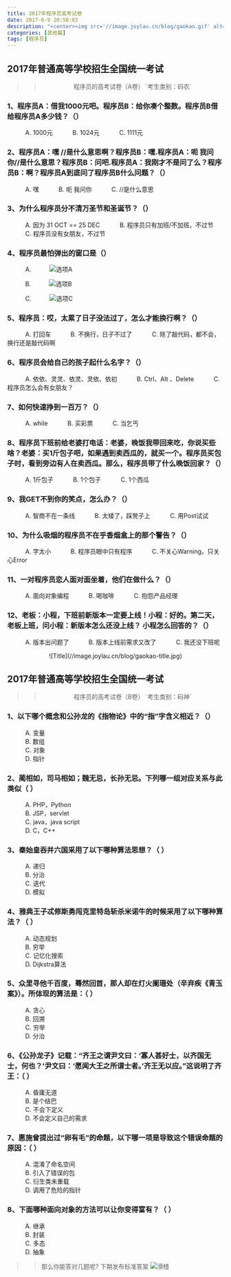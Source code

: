 ```yaml
---
title: 2017年程序员高考试卷
date: 2017-6-9 20:58:03
description: "<center><img src='//image.joylau.cn/blog/gaokao.gif' alt='broing'></center>  <br>2017年全国高考结束了，这里有份程序员的高考试卷，一起来做套题压压惊"
categories: [其他篇]
tags: [程序员]
---
```


<!-- more -->
## 2017年普通高等学校招生全国统一考试

>> <center>程序员的高考试卷（A卷）    `考生类别：码农`</center>

### 1、程序员A：借我1000元吧。程序员B：给你凑个整数。程序员B借给程序员A多少钱？（）
&emsp;&emsp;&emsp;A. 1000元
&emsp;&emsp;&emsp;B. 1024元
&emsp;&emsp;&emsp;C. 1111元

### **2、程序员A：嘿 //是什么意思啊？程序员B：嘿.程序员A：呃 我问你//是什么意思？程序员B：问吧.程序员A：我刚才不是问了么？程序员B：啊？程序员A到底问了程序员B什么问题？（）**
&emsp;&emsp;&emsp;A. 嘿
&emsp;&emsp;&emsp;B. 呃 我问你
&emsp;&emsp;&emsp;C. //是什么意思

### **3、为什么程序员分不清万圣节和圣诞节？（）**
&emsp;&emsp;&emsp;A. 因为 31 OCT == 25 DEC
&emsp;&emsp;&emsp;B. 程序员只有加班/不加班，不过节
&emsp;&emsp;&emsp;C. 程序员没有女朋友，不过节

### **4、程序员最怕弹出的窗口是（）**
&emsp;&emsp;&emsp;A.&emsp;&emsp;&emsp;![选项A](//image.joylau.cn/blog/gaokao-a.jpg)


&emsp;&emsp;&emsp;B.&emsp;&emsp;&emsp;![选项B](//image.joylau.cn/blog/gaokao-b.jpg)


&emsp;&emsp;&emsp;C.&emsp;&emsp;&emsp;![选项C](//image.joylau.cn/blog/gaokao-c.jpg)



### **5、程序员：哎，太累了日子没法过了，怎么才能换行啊？（）**
&emsp;&emsp;&emsp;A. 打回车
&emsp;&emsp;&emsp;B. 不换行，日子不过了
&emsp;&emsp;&emsp;C. 除了敲代码，都不会，换行还是敲代码啊

### **6、程序员会给自己的孩子起什么名字？（）**
&emsp;&emsp;&emsp;A. 依依、灵灵、依灵、灵依、依初
&emsp;&emsp;&emsp;B. Ctrl、Alt 、Delete
&emsp;&emsp;&emsp;C. 程序员怎么会有女朋友？

### **7、如何快速挣到一百万？（）**
&emsp;&emsp;&emsp;A. while
&emsp;&emsp;&emsp;B. 买彩票
&emsp;&emsp;&emsp;C. 当乞丐

### **8、程序员下班前给老婆打电话：老婆，晚饭我带回来吃，你说买些啥？老婆：买1斤包子吧，如果遇到卖西瓜的，就买一个。程序员买包子时，看到旁边有人在卖西瓜。那么，程序员带了什么晚饭回家？（）**
&emsp;&emsp;&emsp;A. 1斤包子
&emsp;&emsp;&emsp;B. 1个包子
&emsp;&emsp;&emsp;C. 1个西瓜

### **9、我GET不到你的笑点，怎么办？（）**
&emsp;&emsp;&emsp;A. 智商不在一条线
&emsp;&emsp;&emsp;B. 太矮了，踩凳子上
&emsp;&emsp;&emsp;C. 用Post试试

### **10、为什么吸烟的程序员不在乎香烟盒上的那个警告？（）**
&emsp;&emsp;&emsp;A. 字太小
&emsp;&emsp;&emsp;B. 程序员眼中只有程序
&emsp;&emsp;&emsp;C. 不关心Warning，只关心Error

### **11、一对程序员恋人面对面坐着，他们在做什么？（）**
&emsp;&emsp;&emsp;A. 面向对象编程
&emsp;&emsp;&emsp;B. 喝咖啡
&emsp;&emsp;&emsp;C. 抱怨产品经理

### **12、老板：小程，下班前新版本一定要上线！小程：好的。第二天，老板上班，问小程：新版本怎么还没上线？  小程怎么回答的？（）**
&emsp;&emsp;&emsp;A. 版本出问题了
&emsp;&emsp;&emsp;B. 版本上线前需求又改了
&emsp;&emsp;&emsp;C. 我还没下班呢




<center> ![Title](//image.joylau.cn/blog/gaokao-title.jpg)</center >


## 2017年普通高等学校招生全国统一考试


>> <center>程序员的高考试卷（B卷） `考生类别：码神`<center>


### 1、以下哪个概念和公孙龙的《指物论》中的“指”字含义相近？（）
&emsp;&emsp;&emsp;A. 变量           
&emsp;&emsp;&emsp;B. 数组        
&emsp;&emsp;&emsp;C. 对象           
&emsp;&emsp;&emsp;D. 指针 

### 2、蔺相如，司马相如；魏无忌，长孙无忌。下列哪一组对应关系与此类似（ ）
&emsp;&emsp;&emsp;A.  PHP，Python     
&emsp;&emsp;&emsp;B.  JSP，servlet      
&emsp;&emsp;&emsp;C.  java，java script  
&emsp;&emsp;&emsp;D. C，C++

### 3、秦始皇吞并六国采用了以下哪种算法思想？（ ）
&emsp;&emsp;&emsp;A. 递归              
&emsp;&emsp;&emsp;B. 分治      
&emsp;&emsp;&emsp;C. 迭代             
&emsp;&emsp;&emsp;D. 模拟

### 4、雅典王子忒修斯勇闯克里特岛斩杀米诺牛的时候采用了以下哪种算法？（  ）
&emsp;&emsp;&emsp;A. 动态规划             
&emsp;&emsp;&emsp;B. 穷举     
&emsp;&emsp;&emsp;C. 记忆化搜索         
&emsp;&emsp;&emsp;D. Dijkstra算法

### 5、众里寻他千百度，蓦然回首，那人却在灯火阑珊处（辛弃疾《青玉案》）。所体现的算法是：（  ）
&emsp;&emsp;&emsp;A. 贪心         
&emsp;&emsp;&emsp;B. 回溯       
&emsp;&emsp;&emsp;C. 穷举         
&emsp;&emsp;&emsp;D. 分治          

### 6、《公孙龙子》记载：“齐王之谓尹文曰：‘寡人甚好士，以齐国无士，何也？’尹文曰：‘愿闻大王之所谓士者。’齐王无以应。”这说明了齐王：（  ）
&emsp;&emsp;&emsp;A. 昏庸无道             
&emsp;&emsp;&emsp;B. 是个结巴      
&emsp;&emsp;&emsp;C. 不会下定义   
&emsp;&emsp;&emsp;D. 不会定义自己的需求 

### 7、惠施曾提出过“卵有毛”的命题，以下哪一项是导致这个错误命题的原因：（  ）
&emsp;&emsp;&emsp;A. 混淆了命名空间      
&emsp;&emsp;&emsp;B. 引入了错误的包    
&emsp;&emsp;&emsp;C. 衍生类未重载       
&emsp;&emsp;&emsp;D. 调用了危险的指针

### 8、下面哪种面向对象的方法可以让你变得富有？（   ）
&emsp;&emsp;&emsp;A. 继承          
&emsp;&emsp;&emsp;B. 封装       
&emsp;&emsp;&emsp;C. 多态          
&emsp;&emsp;&emsp;D. 抽象


>> 那么你能答对几题呢? 下期发布标准答案 <img src='//tb2.bdstatic.com/tb/editor/images/face/i_f25.png?t=20140803' alt='滑稽'>

